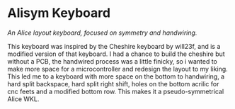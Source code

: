# Alisym Keyboard
_An Alice layout keyboard, focused on symmetry and handwiring._

This keyboard was inspired by the Cheshire keyboard by will23f, and is a modified version of that keyboard. I had a chance to build the cheshire but without a PCB, the handwired process was a little finicky, so i wanted to make more space for a microcontroller and redesign the layout to my liking.
This led me to a keyboard with more space on the bottom to handwiring, a hard split backspace, hard split right shift, holes on the bottom acrilic for cnc feets and a modified bottom row. This makes it a pseudo-symmetrical Alice WKL.
